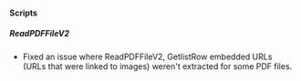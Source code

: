 #### Scripts
##### ReadPDFFileV2
- Fixed an issue where ReadPDFFileV2, GetlistRow embedded URLs (URLs that were linked to images) weren't extracted for some PDF files.